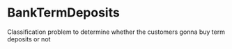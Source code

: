# BankTermDeposits
Classification problem to determine whether the customers gonna buy term deposits or not

